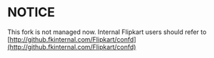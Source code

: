 # NOTICE

This fork is not managed now. Internal Flipkart users should refer to [http://github.fkinternal.com/Flipkart/confd](http://github.fkinternal.com/Flipkart/confd)
